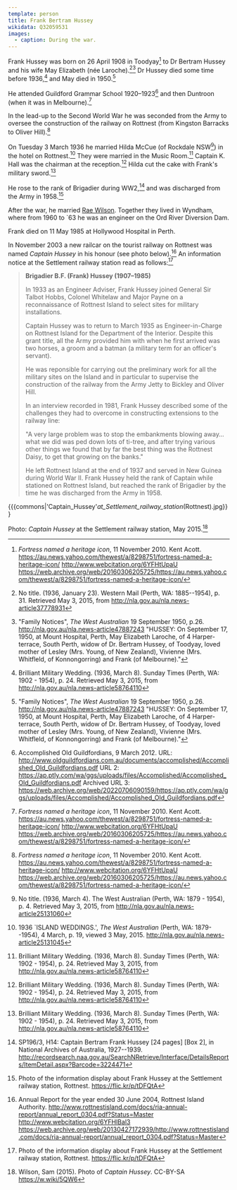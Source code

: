 ```yaml
---
template: person
title: Frank Bertram Hussey
wikidata: Q32059531
images:
  - caption: During the war.
---
```


Frank Hussey was born on 26 April 1908 in Toodyay[^RaeWestAus]
to Dr Bertram Hussey and his wife May Elizabeth (née Laroche).[^WesternMail1936][^TheWest1950]
Dr Hussey died some time before 1936,[^MilitaryWedding] and May died in 1950.[^TheWest1950]

He attended Guildford Grammar School 1920–1923[^FBHguildford]
and then Duntroon (when it was in Melbourne).[^RaeWestAus]

In the lead-up to the Second World War he was seconded from the Army to oversee the construction of the railway on Rottnest
(from Kingston Barracks to Oliver Hill).[^RaeWestAus]

On Tuesday 3 March 1936 he married Hilda McCue (of Rockdale NSW[^WestAus1936p4])
in the hotel on Rottnest.[^WestAus1936p19]
They were married in the Music Room.[^MilitaryWedding]
Captain K. Hall was the chairman at the reception.[^MilitaryWedding]
Hilda cut the cake with Frank's military sword.[^MilitaryWedding]

He rose to the rank of Brigadier during WW2,[^FBHwar]
and was discharged from the Army in 1958.[^CaptainHusseyDisplay]

After the war, he married [Rae Wilson](./lilian-rae-wilson.html).
Together they lived in Wyndham,
where from 1960 to `63 he was an engineer on the Ord River Diversion Dam.

Frank died on 11 May 1985 at Hollywood Hospital in Perth.

In November 2003 a new railcar on the tourist railway on Rottnest was named *Captain Hussey* in his honour (see photo below).[^RIA2004]
An information notice at the Settlement railway station read as follows:[^CaptainHusseyDisplay]

> **Brigadier B.F. (Frank) Hussey (1907–1985)**
>
> In 1933 as an Engineer Adviser, Frank Hussey joined General Sir Talbot Hobbs, Colonel Whitelaw and Major Payne on a reconnaissance of Rottnest Island to select sites for military installations.
>
> Captain Hussey was to return to March 1935 as Engineer-in-Charge on Rottnest Island for the Department of the Interior. Despite this grant title, all the Army provided him with when he first arrived was two horses, a groom and a batman (a military term for an officer's servant).
>
> He was reponsible for carrying out the preliminary work for all the military sites on the Island and in particular to supervise the construction of the railway from the Army Jetty to Bickley and Oliver Hill.
>
> In an interview recorded in 1981, Frank Hussey described some of the challenges they had to overcome in constructing extensions to the railway line:
>
>"A very large problem was to stop the embankments blowing away… what we did was ped down lots of ti-tree, and after trying various other things we found that by far the best thing was the Rottnest Daisy, to get that growing on the banks."
> 
> He left Rottnest Island at the end of 1937 and served in New Guinea during World War II. Frank Hussey held the rank of Captain while stationed on Rottnest Island, but reached the rank of Brigadier by the time he was discharged from the Army in 1958.

{{{commons|'Captain_Hussey'_at_Settlement_railway_station_(Rottnest).jpg}}}

Photo: *Captain Hussey* at the Settlement railway station, May 2015.[^CaptainHusseyPhoto]

[^WesternMail1936]:
    No title. (1936, January 23). Western Mail (Perth, WA: 1885--1954), p. 31. Retrieved May 3, 2015, from http://nla.gov.au/nla.news-article37778931

[^CaptainHusseyPhoto]:
    Wilson, Sam (2015). Photo of *Captain Hussey*. CC-BY-SA https://w.wiki/5QW6

[^CaptainHusseyDisplay]:
    Photo of the information display about Frank Hussey at the Settlement railway station, Rottnest. https://flic.kr/p/tDFQtA

[^TheWest1950]:
    "Family Notices", *The West Australian* 19 September 1950, p.26.
    http://nla.gov.au/nla.news-article47887243
    "HUSSEY: On September 17, 1950, at Mount Hospital, Perth, May Elizabeth Laroche, of 4 Harper-terrace, South Perth, widow of Dr. Bertram Hussey, of Toodyay, loved mother of Lesley (Mrs. Young, of New Zealand), Vivienne (Mrs. Whitfleld, of Konnongorring) and Frank (of Melbourne)."

[^RaeWestAus]:
    *Fortress named a heritage icon*, 11 November 2010. Kent Acott.
    https://au.news.yahoo.com/thewest/a/8298751/fortress-named-a-heritage-icon/
    http://www.webcitation.org/6YFHtUpaU
    https://web.archive.org/web/20160306205725/https://au.news.yahoo.com/thewest/a/8298751/fortress-named-a-heritage-icon/

[^MilitaryWedding]:
    Brilliant Military Wedding. (1936, March 8). Sunday Times (Perth, WA: 1902 - 1954), p. 24.
    Retrieved May 3, 2015, from http://nla.gov.au/nla.news-article58764110

[^WestAus1936p4]:
    No title. (1936, March 4). The West Australian (Perth, WA: 1879 - 1954), p. 4.
    Retrieved May 3, 2015, from http://nla.gov.au/nla.news-article25131060

[^FBHguildford]:
    Accomplished Old Guildfordians, 9 March 2012.
    URL: http://www.oldguildfordians.com.au/documents/accomplished/Accomplished_Old_Guildfordians.pdf
    URL 2: https://ap.ptly.com/wa/ggs/uploads/files/Accomplished/Accomplished_Old_Guildfordians.pdf
    Archived URL 3: https://web.archive.org/web/20220706090159/https://ap.ptly.com/wa/ggs/uploads/files/Accomplished/Accomplished_Old_Guildfordians.pdf

[^WestAus1936p19]:
    1936 `ISLAND WEDDINGS.', *The West Australian* (Perth, WA: 1879--1954), 4 March, p. 19, viewed 3 May, 2015.
    http://nla.gov.au/nla.news-article25131045

[^FBHwar]:
    SP196/3, H14: Captain Bertram Frank Hussey [24 pages] [Box 2], in National Archives of Australia, 1927--1939.
    http://recordsearch.naa.gov.au/SearchNRetrieve/Interface/DetailsReports/ItemDetail.aspx?Barcode=3224471

[^RIA2004]:
    Annual Report for the year ended 30 June 2004, Rottnest Island Authority.
    http://www.rottnestisland.com/docs/ria-annual-report/annual_report_0304.pdf?Status=Master
    http://www.webcitation.org/6YFHlBal3
    https://web.archive.org/web/20130427172939/http://www.rottnestisland.com/docs/ria-annual-report/annual_report_0304.pdf?Status=Master

